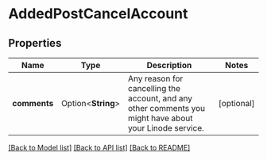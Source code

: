 # AddedPostCancelAccount

## Properties

Name | Type | Description | Notes
------------ | ------------- | ------------- | -------------
**comments** | Option<**String**> | Any reason for cancelling the account, and any other comments you might have about your Linode service. | [optional]

[[Back to Model list]](../README.md#documentation-for-models) [[Back to API list]](../README.md#documentation-for-api-endpoints) [[Back to README]](../README.md)


